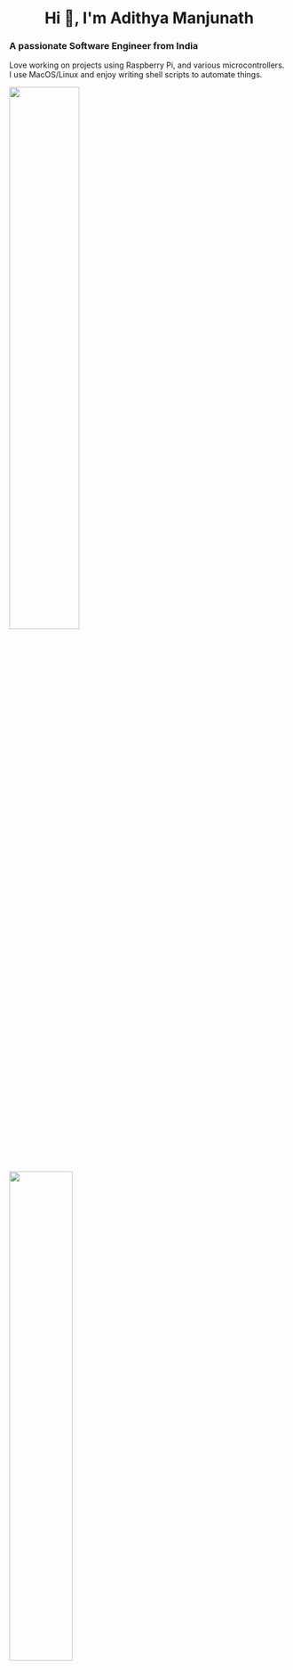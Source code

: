 <h1 align="center">Hi 👋, I'm Adithya Manjunath</h1>
<h3 align="left">A passionate Software Engineer from India</h3>
<p align="left">Love working on projects using Raspberry Pi, and various microcontrollers. </br>I use MacOS/Linux and enjoy writing shell scripts to automate things.</p>
<div align-items="center">
  <p>
    <img align="top" width=50% src = "https://github-readme-stats.vercel.app/api?username=Cr4zySh4rk&show_icons=true&theme=radical&hide_rank=true" /> &nbsp;&nbsp;
    <img align="top" width=47.5% src = "https://github-readme-stats.vercel.app/api/top-langs/?username=Cr4zySh4rk&layout=compact&theme=radical" />
  </p>
  <p align="left">
    <img width=100% src = "https://github-readme-streak-stats.herokuapp.com/?user=Cr4zySh4rk&theme=radical" />
  </p>
</div>
